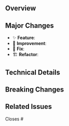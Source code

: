 ## Overview

<!-- Brief description of what this PR accomplishes -->

## Major Changes

- ✨ **Feature**: <!-- Description of new features -->
- 🔧 **Improvement**: <!-- Description of improvements -->
- 🐛 **Fix**: <!-- Description of bug fixes -->
- 🏗️ **Refactor**: <!-- Description of refactoring -->

## Technical Details

<!-- Specific implementation details and architecture changes -->

## Breaking Changes

<!-- List any breaking changes and migration steps if needed -->

## Related Issues

<!-- If there are related issue numbers, please list them -->

Closes #
